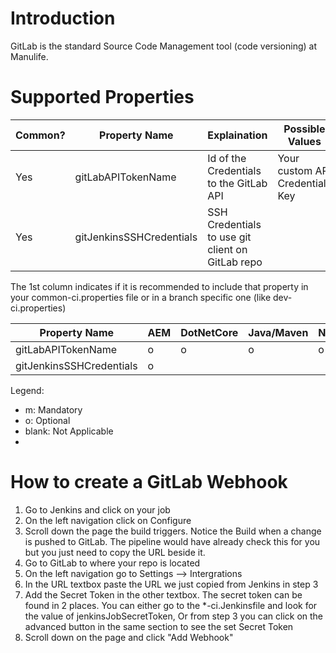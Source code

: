 # Introduction

GitLab is the standard Source Code Management tool (code versioning) at Manulife.

# Supported Properties

|Common?| Property Name | Explaination | Possible Values | Default Value | 
| ------------- | ------------ | --------------- | ------------- | ------------- |
| Yes | gitLabAPITokenName | Id of the Credentials to the GitLab API | Your custom API Credentials Key | GitLabApiTokenText |
| Yes | gitJenkinsSSHCredentials | SSH Credentials to use git client on GitLab repo |  | null |

The 1st column indicates if it is recommended to include that property in your common-ci.properties file or in a branch specific one (like dev-ci.properties)

| Property Name | AEM | DotNetCore | Java/Maven | NodeJS | Swift |
| ------------- | --- | ---------- | ---------- | ------ | ----- |
| gitLabAPITokenName       | o | o | o | o | o |
| gitJenkinsSSHCredentials | o |   |   |   |   |


Legend:
 * m: Mandatory
 * o: Optional
 * blank: Not Applicable
 * 
 
# How to create a GitLab Webhook 

1. Go to Jenkins and click on your job
2. On the left navigation click on Configure
3. Scroll down the page the build triggers. Notice the Build when a change is pushed to GitLab. The pipeline would have already check this for you but you just need to copy the URL beside it.
4. Go to GitLab to where your repo is located
5. On the left navigation go to Settings --> Intergrations
6. In the URL textbox paste the URL we just copied from Jenkins in step 3
7. Add the Secret Token in the other textbox. The secret token can be found in 2 places. You can either go to the *-ci.Jenkinsfile and look for the value of jenkinsJobSecretToken, Or from step 3 you can click on the advanced button in the same section to see the set Secret Token
8. Scroll down on the page and click "Add Webhook"